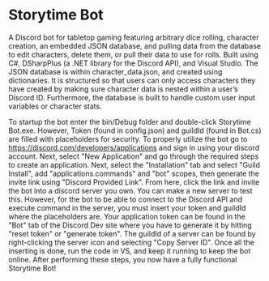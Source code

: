 # Storytime Bot
A Discord bot for tabletop gaming featuring arbitrary dice rolling, character creation, an embedded JSON database, and pulling data from the database to edit characters, delete them, or pull their data to use for rolls. Built using C#, DSharpPlus (a .NET library for the Discord API), and Visual Studio. The JSON database is within character_data.json, and created using dictionaries. It is structured so that users can only access characters they have created by making sure character data is nested within a user’s Discord ID. Furthermore, the database is built to handle custom user input variables or character stats.

To startup the bot enter the bin/Debug folder and double-click Storytime Bot.exe. However, Token (found in config.json) and guildId (found in Bot.cs) are filled with placeholders for security. To properly utilize the bot go to https://discord.com/developers/applications and sign in using your discord account. Next, select "New Application" and go through the required steps to create an application. Next, select the "Installation" tab and select "Guild Install", add "applications.commands" and "bot" scopes, then generate the invite link using "Discord Provided Link". From here, click the link and invite the bot into a discord server you own. You can make a new server to test this. However, for the bot to be able to connect to the Discord API and execute command in the server, you must insert your token and guildId where the placeholders are. Your application token can be found in the "Bot" tab of the Discord Dev site where you have to generate it by hitting "reset token" or "generate token". The guildId of a server can be found by right-clicking the server icon and selecting "Copy Server ID". Once all the inserting is done, 
run the code in VS, and keep it running to keep the bot online. After performing these steps, you now have a fully functional Storytime Bot!
